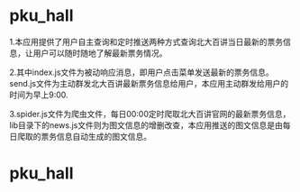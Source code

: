 # pku_hall

1.本应用提供了用户自主查询和定时推送两种方式查询北大百讲当日最新的票务信息，让用户可以随时随地了解最新票务情况。

2.其中index.js文件为被动响应消息，即用户点击菜单发送最新的票务信息。send.js文件为主动群发北大百讲最新票务信息给用户，本应用主动群发给用户的时间为早上9:00.

3.spider.js文件为爬虫文件，每日00:00定时爬取北大百讲官网的最新票务信息，lib目录下的news.js文件则为图文信息的增删改查，本应用推送的图文信息是由每日爬取的票务信息自动生成的图文信息。

# pku_hall
